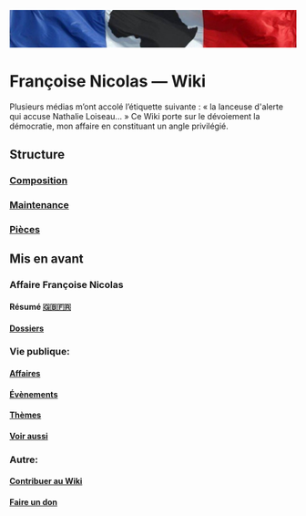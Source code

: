 ![image-mise-en-avant](_aux/francafrique.png)

# Françoise Nicolas — Wiki

Plusieurs médias m’ont accolé l’étiquette suivante : « la lanceuse d'alerte qui accuse Nathalie Loiseau... » Ce Wiki porte sur le dévoiement la démocratie, mon affaire en constituant un angle privilégié.

## Structure
### [Composition](./composition/README.md)
### [Maintenance](./maintenance/README.md)
### [Pièces](./pieces/README.md)

## Mis en avant

### Affaire Françoise Nicolas
#### Résumé [🇬🇧](./composition/en.md)[🇫🇷](./composition/fr.md)
#### [Dossiers](./composition/fn.md)

### Vie publique:
#### [Affaires](./composition/affaires.md)
#### [Évènements](./composition/even.md)
#### [Thèmes](./composition/themes.md)
#### [Voir aussi](./composition/voiraussi.md)

### Autre:
#### [Contribuer au Wiki](./composition/contribuer.md)
#### [Faire un don](./composition/don.md)

